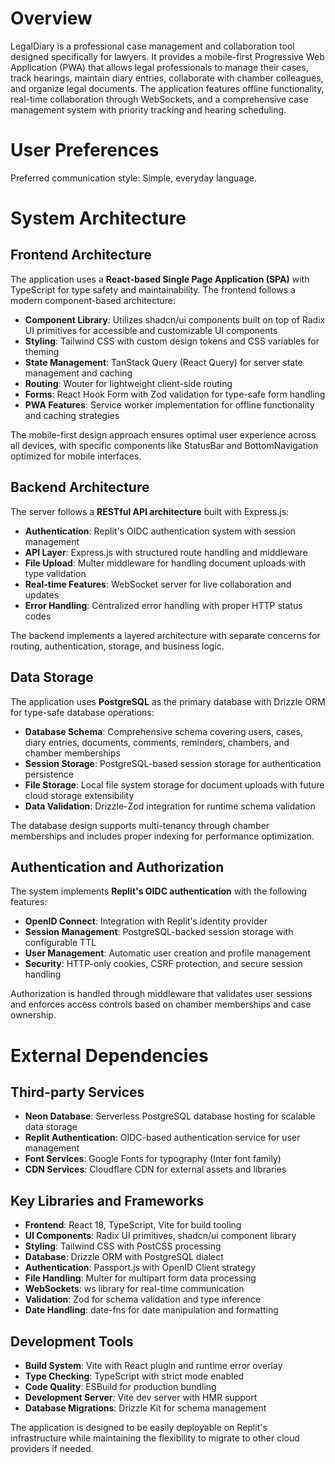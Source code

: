 # Overview

LegalDiary is a professional case management and collaboration tool designed specifically for lawyers. It provides a mobile-first Progressive Web Application (PWA) that allows legal professionals to manage their cases, track hearings, maintain diary entries, collaborate with chamber colleagues, and organize legal documents. The application features offline functionality, real-time collaboration through WebSockets, and a comprehensive case management system with priority tracking and hearing scheduling.

# User Preferences

Preferred communication style: Simple, everyday language.

# System Architecture

## Frontend Architecture

The application uses a **React-based Single Page Application (SPA)** with TypeScript for type safety and maintainability. The frontend follows a modern component-based architecture:

- **Component Library**: Utilizes shadcn/ui components built on top of Radix UI primitives for accessible and customizable UI components
- **Styling**: Tailwind CSS with custom design tokens and CSS variables for theming
- **State Management**: TanStack Query (React Query) for server state management and caching
- **Routing**: Wouter for lightweight client-side routing
- **Forms**: React Hook Form with Zod validation for type-safe form handling
- **PWA Features**: Service worker implementation for offline functionality and caching strategies

The mobile-first design approach ensures optimal user experience across all devices, with specific components like StatusBar and BottomNavigation optimized for mobile interfaces.

## Backend Architecture

The server follows a **RESTful API architecture** built with Express.js:

- **Authentication**: Replit's OIDC authentication system with session management
- **API Layer**: Express.js with structured route handling and middleware
- **File Upload**: Multer middleware for handling document uploads with type validation
- **Real-time Features**: WebSocket server for live collaboration and updates
- **Error Handling**: Centralized error handling with proper HTTP status codes

The backend implements a layered architecture with separate concerns for routing, authentication, storage, and business logic.

## Data Storage

The application uses **PostgreSQL** as the primary database with Drizzle ORM for type-safe database operations:

- **Database Schema**: Comprehensive schema covering users, cases, diary entries, documents, comments, reminders, chambers, and chamber memberships
- **Session Storage**: PostgreSQL-based session storage for authentication persistence
- **File Storage**: Local file system storage for document uploads with future cloud storage extensibility
- **Data Validation**: Drizzle-Zod integration for runtime schema validation

The database design supports multi-tenancy through chamber memberships and includes proper indexing for performance optimization.

## Authentication and Authorization

The system implements **Replit's OIDC authentication** with the following features:

- **OpenID Connect**: Integration with Replit's identity provider
- **Session Management**: PostgreSQL-backed session storage with configurable TTL
- **User Management**: Automatic user creation and profile management
- **Security**: HTTP-only cookies, CSRF protection, and secure session handling

Authorization is handled through middleware that validates user sessions and enforces access controls based on chamber memberships and case ownership.

# External Dependencies

## Third-party Services

- **Neon Database**: Serverless PostgreSQL database hosting for scalable data storage
- **Replit Authentication**: OIDC-based authentication service for user management
- **Font Services**: Google Fonts for typography (Inter font family)
- **CDN Services**: Cloudflare CDN for external assets and libraries

## Key Libraries and Frameworks

- **Frontend**: React 18, TypeScript, Vite for build tooling
- **UI Components**: Radix UI primitives, shadcn/ui component library
- **Styling**: Tailwind CSS with PostCSS processing
- **Database**: Drizzle ORM with PostgreSQL dialect
- **Authentication**: Passport.js with OpenID Client strategy
- **File Handling**: Multer for multipart form data processing
- **WebSockets**: ws library for real-time communication
- **Validation**: Zod for schema validation and type inference
- **Date Handling**: date-fns for date manipulation and formatting

## Development Tools

- **Build System**: Vite with React plugin and runtime error overlay
- **Type Checking**: TypeScript with strict mode enabled
- **Code Quality**: ESBuild for production bundling
- **Development Server**: Vite dev server with HMR support
- **Database Migrations**: Drizzle Kit for schema management

The application is designed to be easily deployable on Replit's infrastructure while maintaining the flexibility to migrate to other cloud providers if needed.